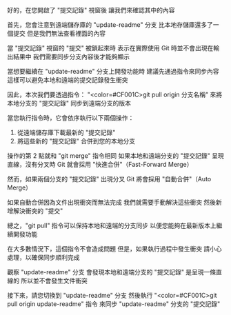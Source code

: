 好的，在您開啟了 "提交記錄" 視窗後
讓我們來確認其中的內容

首先，您會注意到遠端儲存庫的 "update-readme" 分支
比本地存儲庫還多了一個提交
但是我們無法查看裡面的內容

當 "提交記錄" 視窗的 "提交" 被鎖起來時
表示在實際使用 Git 時並不會出現在輸出結果中
我們需要同步分支內容後才能夠顯示

當想要繼續在 "update-readme" 分支上開發功能時
建議先通過指令來同步內容
這樣可以避免本地和遠端的提交記錄發生衝突

因此，本次我們要透過指令：
"<color=#CF001C>git pull origin 分支名稱</color>"
來將本地分支的 "提交記錄" 同步到遠端分支的版本

當您執行指令時，它會依序執行以下兩個操作：
1. 從遠端儲存庫下載最新的 "提交記錄"
2. 將這些新的 "提交記錄" 合併到您的本地分支

操作的第 2 點就和 "git merge" 指令相同
如果本地和遠端分支的 "提交記錄" 呈現直線，沒有分叉時
Git 就會採用 "快進合併"（Fast-Forward Merge）

然而，如果兩個分支的 "提交記錄" 出現分叉
Git 將會採用 "自動合併"（Auto Merge）

如果自動合併因為文件出現衝突而無法完成
我們就需要手動解決這些衝突
然後新增解決衝突的 "提交" 

總之，"git pull" 指令可以保持本地和遠端的分支同步
以便您能夠在最新版本上繼續開發功能

在大多數情況下，這個指令不會造成問題
但是，如果執行過程中發生衝突
請小心處理，以確保同步順利完成

觀察 "update-readme" 分支
會發現本地和遠端分支的 "提交記錄" 是呈現一條直線的
所以並不會發生文件衝突

接下來，請您切換到 "update-readme" 分支
然後執行 "<color=#CF001C>git pull origin update-readme</color>" 指令
來同步 "update-readme" 分支的 "提交記錄"
